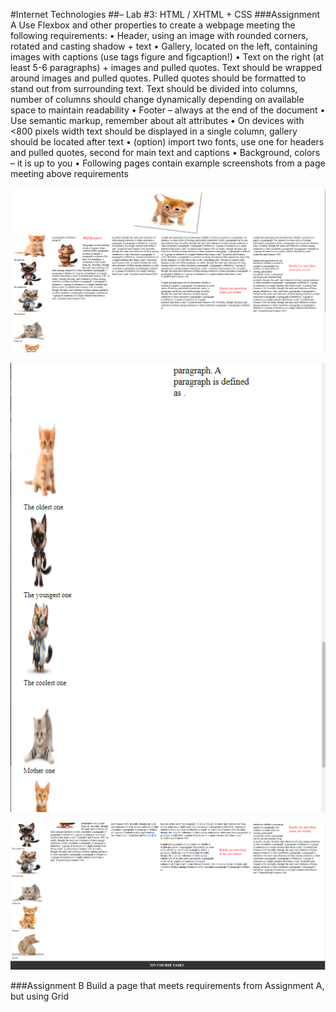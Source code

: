 #Internet Technologies
##– Lab #3: HTML / XHTML + CSS
###Assignment A
Use Flexbox and other properties to create a webpage meeting the following requirements:
•	Header, using an image with rounded corners, rotated and casting shadow + text
•	Gallery, located on the left, containing images with captions (use tags figure and figcaption!)
•	Text on the right (at least 5-6 paragraphs) + images and pulled quotes. Text should be wrapped around images and pulled quotes. Pulled quotes should be formatted to stand out from surrounding text. Text should be divided into columns, number of columns should change dynamically depending on available space to maintain readability
•	Footer – always at the end of the document
•	Use semantic markup, remember about alt attributes
•	On devices with <800 pixels width text should be displayed in a single column, gallery should be located after text
•	(option) import two fonts, use one for headers and pulled quotes, second for main text and captions
•	Background, colors – it is up to you
•	Following pages contain example screenshots from a page meeting above requirements

![Task2](Assets/taska_body.PNG)

![Task2](Assets/max_width.PNG)

![Task2](Assets/footer.PNG)



###Assignment B
Build a page that meets requirements from Assignment A, but using Grid
